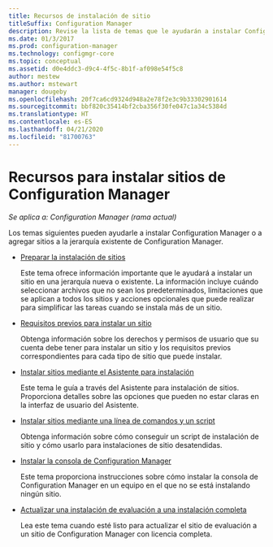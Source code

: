 ```yaml
---
title: Recursos de instalación de sitio
titleSuffix: Configuration Manager
description: Revise la lista de temas que le ayudarán a instalar Configuration Manager, o a agregar sitios a la jerarquía.
ms.date: 01/3/2017
ms.prod: configuration-manager
ms.technology: configmgr-core
ms.topic: conceptual
ms.assetid: d0e4ddc3-d9c4-4f5c-8b1f-af098e54f5c8
author: mestew
ms.author: mstewart
manager: dougeby
ms.openlocfilehash: 20f7ca6cd9324d948a2e78f2e3c9b33302901614
ms.sourcegitcommit: bbf820c35414bf2cba356f30fe047c1a34c5384d
ms.translationtype: HT
ms.contentlocale: es-ES
ms.lasthandoff: 04/21/2020
ms.locfileid: "81700763"
---
```

# <a name="resources-for-installing-configuration-manager-sites"></a>Recursos para instalar sitios de Configuration Manager

*Se aplica a: Configuration Manager (rama actual)*

Los temas siguientes pueden ayudarle a instalar Configuration Manager o a agregar sitios a la jerarquía existente de Configuration Manager.

- [Preparar la instalación de sitios](prepare-to-install-sites.md)

  Este tema ofrece información importante que le ayudará a instalar un sitio en una jerarquía nueva o existente. La información incluye cuándo seleccionar archivos que no sean los predeterminados, limitaciones que se aplican a todos los sitios y acciones opcionales que puede realizar para simplificar las tareas cuando se instala más de un sitio.

- [Requisitos previos para instalar un sitio](prerequisites-for-installing-sites.md)

  Obtenga información sobre los derechos y permisos de usuario que su cuenta debe tener para instalar un sitio y los requisitos previos correspondientes para cada tipo de sitio que puede instalar.

- [Instalar sitios mediante el Asistente para instalación](use-the-setup-wizard-to-install-sites.md)

  Este tema le guía a través del Asistente para instalación de sitios. Proporciona detalles sobre las opciones que pueden no estar claras en la interfaz de usuario del Asistente.  

- [Instalar sitios mediante una línea de comandos y un script](use-a-command-line-to-install-sites.md)

  Obtenga información sobre cómo conseguir un script de instalación de sitio y cómo usarlo para instalaciones de sitio desatendidas.

- [Instalar la consola de Configuration Manager](install-consoles.md)

  Este tema proporciona instrucciones sobre cómo instalar la consola de Configuration Manager en un equipo en el que no se está instalando ningún sitio.

- [Actualizar una instalación de evaluación a una instalación completa](upgrade-an-evaluation-install-to-a-full-install.md)

  Lea este tema cuando esté listo para actualizar el sitio de evaluación a un sitio de Configuration Manager con licencia completa.
